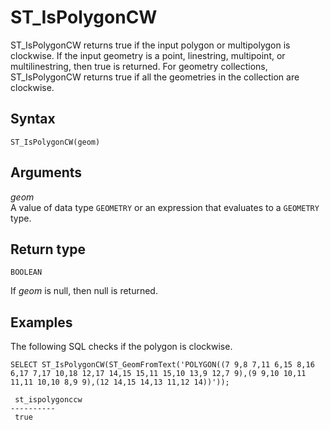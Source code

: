 # ST\_IsPolygonCW<a name="ST_IsPolygonCW-function"></a>

ST\_IsPolygonCW returns true if the input polygon or multipolygon is clockwise\. If the input geometry is a point, linestring, multipoint, or multilinestring, then true is returned\. For geometry collections, ST\_IsPolygonCW returns true if all the geometries in the collection are clockwise\. 

## Syntax<a name="ST_IsPolygonCW-function-syntax"></a>

```
ST_IsPolygonCW(geom)
```

## Arguments<a name="ST_IsPolygonCW-function-arguments"></a>

 *geom*   
A value of data type `GEOMETRY` or an expression that evaluates to a `GEOMETRY` type\. 

## Return type<a name="ST_IsPolygonCW-function-return"></a>

`BOOLEAN`

If *geom* is null, then null is returned\. 

## Examples<a name="ST_IsPolygonCW-function-examples"></a>

The following SQL checks if the polygon is clockwise\. 

```
SELECT ST_IsPolygonCW(ST_GeomFromText('POLYGON((7 9,8 7,11 6,15 8,16 6,17 7,17 10,18 12,17 14,15 15,11 15,10 13,9 12,7 9),(9 9,10 10,11 11,11 10,10 8,9 9),(12 14,15 14,13 11,12 14))'));
```

```
 st_ispolygonccw
----------
 true
```